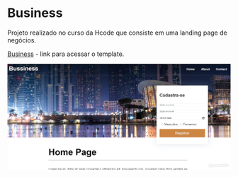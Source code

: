 # Business

Projeto realizado no curso da Hcode que consiste em uma landing page de negócios.

[Business](https://business-nine.vercel.app/) - link para acessar o template.

<img src="./assets/business.jpg" alt="negocios" />